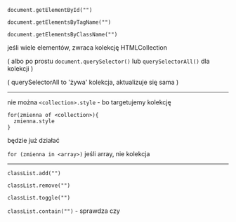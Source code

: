 `document.getElementById("")`

`document.getElementsByTagName("")`

`document.getElementsByClassName("")`

jeśli wiele elementów, zwraca kolekcję HTMLCollection

( albo po prostu `document.querySelector()` lub `querySelectorAll()` dla kolekcji )

( querySelectorAll to 'żywa' kolekcja, aktualizuje się sama )

---

nie można `<collection>.style` - bo targetujemy kolekcję

```
for(zmienna of <collection>){
  zmienna.style
}
```

będzie już działać

`for (zmienna in <array>)` jeśli array, nie kolekcja

---

`classList.add("")`

`classList.remove("")`

`classList.toggle("")`

`classList.contain("")` - sprawdza czy
